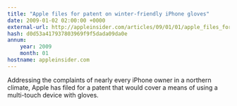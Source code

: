 ```yaml
---
title: "Apple files for patent on winter-friendly iPhone gloves"
date: 2009-01-02 02:00:00 +0000
external-url: http://appleinsider.com/articles/09/01/01/apple_files_for_patent_on_winter_friendly_iphone_gloves
hash: d0d53a417937803969f9f5dada09da0e
annum:
    year: 2009
    month: 01
hostname: appleinsider.com
---
```


Addressing the complaints of nearly every iPhone owner in a northern climate, Apple has filed for a patent that would cover a means of using a multi-touch device with gloves.
